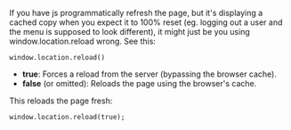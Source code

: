 If you have js programmatically refresh the page, but it's displaying a cached copy when you expect it to 100% reset (eg. logging out a user and the menu is supposed to look different), it might just be you using window.location.reload wrong. See this:

`window.location.reload()`
- **true**: Forces a reload from the server (bypassing the browser cache).
- **false** (or omitted): Reloads the page using the browser's cache.

This reloads the page fresh:
```
window.location.reload(true);
```
